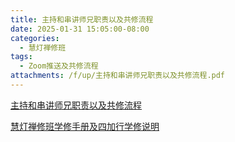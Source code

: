 ```yaml
---
title: 主持和串讲师兄职责以及共修流程
date: 2025-01-31 15:05:00-08:00
categories:
  - 慧灯禅修班
tags:
  - Zoom推送及共修流程
attachments: /f/up/主持和串讲师兄职责以及共修流程.pdf
---
```

[主持和串讲师兄职责以及共修流程](/f/up/主持和串讲师兄职责以及共修流程.pdf)

[慧灯禅修班学修手册及四加行学修说明](https://s3.ap-northeast-1.wasabisys.com/hdcx/hdv/f/up/%E6%85%A7%E7%81%AF%E7%A6%85%E4%BF%AE%E7%8F%AD%E5%AD%A6%E4%BF%AE%E6%89%8B%E5%86%8C%E5%8F%8A%E5%9B%9B%E5%8A%A0%E8%A1%8C%E5%AD%A6%E4%BF%AE%E8%AF%B4%E6%98%8E.pdf)